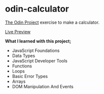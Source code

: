 # odin-calculator

[The Odin Project](https://www.theodinproject.com/lessons/foundations-calculator) exercise to make a calculator.

[Live Preview](https://oguzhan-ulutas.github.io/odin-calculator/)

**What I learned with this project;**

- JavaScript Foundations
- Data Types
- JavaScript Developer Tools
- Functions
- Loops
- Basic Error Types
- Arrays
- DOM Manipulation And Events

